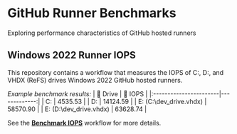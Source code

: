# GitHub Runner Benchmarks
Exploring performance characteristics of GitHub hosted runners

## Windows 2022 Runner IOPS
This repository contains a workflow that measures the IOPS of C:, D:, and VHDX (ReFS) drives Windows 2022 GitHub hosted runners.

*Example benchmark results:*
| 💾 Drive               | 🚀 IOPS    |
|:-----------------------|-------------:|
| C:                     | 4535.53 |
| D:                     | 14124.59 |
| E: (C:\dev_drive.vhdx) | 58570.90 |
| E: (D:\dev_drive.vhdx) | 63628.74 |

See the [**Benchmark IOPS**](https://github.com/chadgolden1/gh-runner-benchmarks/actions/workflows/bench.yml) workflow for more details.
